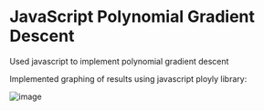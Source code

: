 # JavaScript Polynomial Gradient Descent
Used javascript to implement polynomial gradient descent

Implemented graphing of results using javascript ployly library:

![image](https://github.com/Brian-Wintz/javascript_polynomial_gradient_descent/assets/133924124/54fc8025-3df2-4204-93e4-d67d617acbeb)

